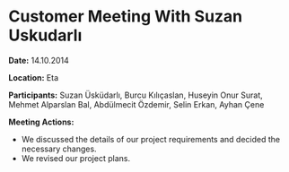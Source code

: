 # Customer Meeting With Suzan Uskudarlı #

**Date:** 14.10.2014

**Location:** Eta

**Participants:** Suzan Üsküdarlı, Burcu Kılıçaslan, Huseyin Onur Surat, Mehmet Alparslan Bal, Abdülmecit Özdemir, Selin Erkan, Ayhan Çene

**Meeting Actions:**
  * We discussed the details of our project requirements and decided the necessary changes.
  * We revised our project plans.